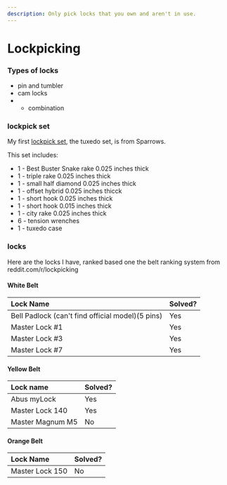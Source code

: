 ```yaml
---
description: Only pick locks that you own and aren't in use.
---
```


# Lockpicking

### Types of locks

* pin and tumbler
* cam locks
* * combination

### lockpick set

My first [lockpick set](https://www.sparrowslockpicks.com/product_p/tux1.htm), the tuxedo set, is from Sparrows. 

This set includes:

* 1 - Best Buster Snake rake 0.025 inches thick
* 1 - triple rake 0.025 inches thick
* 1 - small half diamond 0.025 inches thick
* 1 - offset hybrid 0.025 inches thicck
* 1 - short hook 0.025 inches thick
* 1 - short hook 0.015 inches thick
* 1 - city rake 0.025 inches thick
* 6 - tension wrenches
* 1 - tuxedo case

### locks

Here are the locks I have, ranked based one the belt ranking system from reddit.com/r/lockpicking

#### White Belt

| Lock Name | Solved? |
| :--- | :--- |
| Bell Padlock \(can't find official model\)\(5 pins\) | Yes |
| Master Lock \#1 | Yes |
| Master Lock \#3 | Yes |
| Master Lock \#7 | Yes |

#### Yellow Belt

| Lock name | Solved? |
| :--- | :--- |
| Abus myLock | Yes |
| Master Lock 140 | Yes |
| Master Magnum M5 | No |

#### Orange Belt

| Lock Name | Solved? |
| :--- | :--- |
| Master Lock 150 | No |


